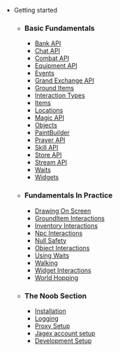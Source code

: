 - Getting started
  - ### Basic Fundamentals
    * [Bank API](/Basic_Fundamentals/BankAPI)
    * [Chat API](/Basic_Fundamentals/ChatAPI)
    * [Combat API](/Basic_Fundamentals/Combat)
    * [Equipment API](/Basic_Fundamentals/EquipmentAPI)
    * [Events](/Basic_Fundamentals/Events)
    * [Grand Exchange API](/Basic_Fundamentals/GrandExchangeAPI)
    * [Ground Items](/Basic_Fundamentals/GroundItems)
    * [Interaction Types](/Basic_Fundamentals/InteractionTypes)
    * [Items](/Basic_Fundamentals/Items)
    * [Locations](/Basic_Fundamentals/Locations)
    * [Magic API](/Basic_Fundamentals/MagicAPI)
    * [Objects](/Basic_Fundamentals/Objects)
    * [PaintBuilder](/Basic_Fundamentals/PaintBuilderAPI)
    * [Prayer API](/Basic_Fundamentals/PrayerAPI)
    * [Skill API](/Basic_Fundamentals/SkillsAPI)
    * [Store API](/Basic_Fundamentals/StoreAPI)
    * [Stream API](/Basic_Fundamentals/StreamAPI)
    * [Waits](/Basic_Fundamentals/Waits)
    * [Widgets](/Basic_Fundamentals/Widgets)

  - ### Fundamentals In Practice
    * [Drawing On Screen](/Fundamentals_In_Practice/DrawingRenderEvent)
    * [GroundItem Interactions](/Fundamentals_In_Practice/GroundItemInteractions)
    * [Inventory Interactions](/Fundamentals_In_Practice/InventoryInteractions)
    * [Npc Interactions](/Fundamentals_In_Practice/NpcInteractions)
    * [Null Safety](/Fundamentals_In_Practice/NullSafety)
    * [Object Interactions](/Fundamentals_In_Practice/ObjectInteractions)
    * [Using Waits](/Fundamentals_In_Practice/UsingWaits)
    * [Walking](/Fundamentals_In_Practice/WalkingToLocations)
    * [Widget Interactions](/Fundamentals_In_Practice/WidgetInteracting)
    * [World Hopping](/Fundamentals_In_Practice/WorldHopping)

  - ### The Noob Section
    * [Installation](/The_Noob_Section/Installation)
    * [Logging](/The_Noob_Section/Logging)
    * [Proxy Setup](/The_Noob_Section/ProxySetup)
    * [Jagex account setup](/The_Noob_Section/TransferringToJagexAccount.md)
    * [Development Setup](/The_Noob_Section/SettingUpDevelopmentEnv)

